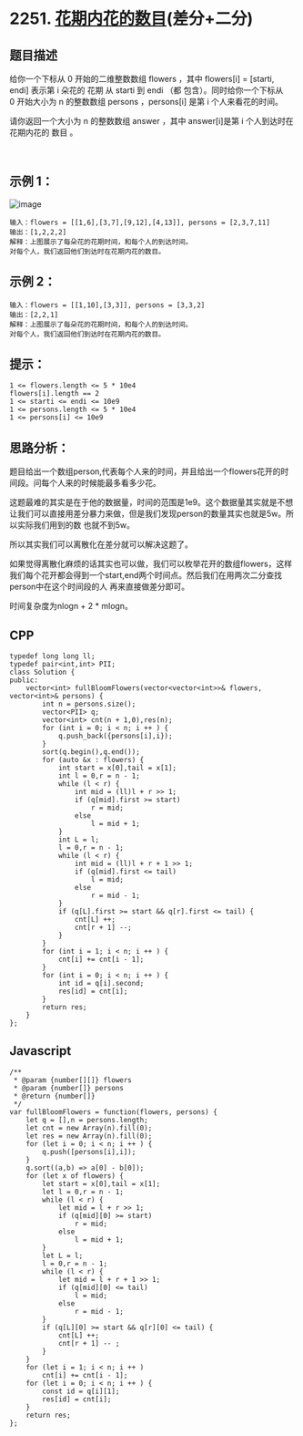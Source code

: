 # 2251. [花期内花的数目](https://leetcode.cn/problems/number-of-flowers-in-full-bloom/)(差分+二分)

## 题目描述

给你一个下标从 0 开始的二维整数数组 flowers ，其中 flowers[i] = [starti, endi] 表示第 i 朵花的 花期 从 starti 到 endi （都 包含）。同时给你一个下标从 0 开始大小为 n 的整数数组 persons ，persons[i] 是第 i 个人来看花的时间。

请你返回一个大小为 n 的整数数组 answer ，其中 answer[i]是第 i 个人到达时在花期内花的 数目 。

 

## 示例 1：
![image](https://user-images.githubusercontent.com/72189350/201665253-674bade8-67d5-4799-a115-8302f620bb15.png)

```
输入：flowers = [[1,6],[3,7],[9,12],[4,13]], persons = [2,3,7,11]
输出：[1,2,2,2]
解释：上图展示了每朵花的花期时间，和每个人的到达时间。
对每个人，我们返回他们到达时在花期内花的数目。
```

## 示例 2：

```
输入：flowers = [[1,10],[3,3]], persons = [3,3,2]
输出：[2,2,1]
解释：上图展示了每朵花的花期时间，和每个人的到达时间。
对每个人，我们返回他们到达时在花期内花的数目。
```

## 提示：
```
1 <= flowers.length <= 5 * 10e4
flowers[i].length == 2
1 <= starti <= endi <= 10e9
1 <= persons.length <= 5 * 10e4
1 <= persons[i] <= 10e9
```

## 思路分析：
题目给出一个数组person,代表每个人来的时间，并且给出一个flowers花开的时间段。问每个人来的时候能最多看多少花。

这题最难的其实是在于他的数据量，时间的范围是1e9。这个数据量其实就是不想让我们可以直接用差分暴力来做，但是我们发现person的数量其实也就是5w。所以实际我们用到的数
也就不到5w。

所以其实我们可以离散化在差分就可以解决这题了。

如果觉得离散化麻烦的话其实也可以做，我们可以枚举花开的数组flowers，这样我们每个花开都会得到一个start,end两个时间点。然后我们在用两次二分查找person中在这个时间段的人
再来直接做差分即可。

时间复杂度为nlogn + 2 * mlogn。

## CPP
```
typedef long long ll;
typedef pair<int,int> PII;
class Solution {
public:
    vector<int> fullBloomFlowers(vector<vector<int>>& flowers, vector<int>& persons) {
        int n = persons.size();
        vector<PII> q;
        vector<int> cnt(n + 1,0),res(n);
        for (int i = 0; i < n; i ++ ) {
            q.push_back({persons[i],i});
        }
        sort(q.begin(),q.end());
        for (auto &x : flowers) {
            int start = x[0],tail = x[1];
            int l = 0,r = n - 1;
            while (l < r) {
                int mid = (ll)l + r >> 1;
                if (q[mid].first >= start)
                    r = mid;
                else 
                    l = mid + 1;
            }
            int L = l;
            l = 0,r = n - 1;
            while (l < r) {
                int mid = (ll)l + r + 1 >> 1;
                if (q[mid].first <= tail)
                    l = mid;
                else
                    r = mid - 1;
            }
            if (q[L].first >= start && q[r].first <= tail) {
                cnt[L] ++;
                cnt[r + 1] --;
            }
        }
        for (int i = 1; i < n; i ++ ) {
            cnt[i] += cnt[i - 1];
        }
        for (int i = 0; i < n; i ++ ) {
            int id = q[i].second;
            res[id] = cnt[i];
        }
        return res;
    }
};
```

## Javascript
```
/**
 * @param {number[][]} flowers
 * @param {number[]} persons
 * @return {number[]}
 */
var fullBloomFlowers = function(flowers, persons) {
    let q = [],n = persons.length;
    let cnt = new Array(n).fill(0);
    let res = new Array(n).fill(0);
    for (let i = 0; i < n; i ++ ) {
        q.push([persons[i],i]);
    }
    q.sort((a,b) => a[0] - b[0]);
    for (let x of flowers) {
        let start = x[0],tail = x[1];
        let l = 0,r = n - 1;
        while (l < r) {
            let mid = l + r >> 1;
            if (q[mid][0] >= start)
                r = mid;
            else
                l = mid + 1;
        }
        let L = l;
        l = 0,r = n - 1;
        while (l < r) {
            let mid = l + r + 1 >> 1;
            if (q[mid][0] <= tail)
                l = mid;
            else 
                r = mid - 1;
        }
        if (q[L][0] >= start && q[r][0] <= tail) {
            cnt[L] ++;
            cnt[r + 1] -- ;
        }
    }
    for (let i = 1; i < n; i ++ )
        cnt[i] += cnt[i - 1];
    for (let i = 0; i < n; i ++ ) {
        const id = q[i][1];
        res[id] = cnt[i];
    }
    return res;
};
```
